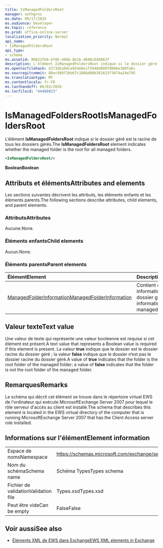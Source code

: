 ```yaml
---
title: IsManagedFoldersRoot
manager: sethgros
ms.date: 09/17/2015
ms.audience: Developer
ms.topic: reference
ms.prod: office-online-server
localization_priority: Normal
api_name:
- IsManagedFoldersRoot
api_type:
- schema
ms.assetid: 00823fb9-bf8b-49bb-8e1b-d698c6d4063f
description: L’élément IsManagedFoldersRoot indique si le dossier géré est la racine de tous les dossiers gérés.
ms.openlocfilehash: 4373dba9dce92de8e175948d889f0806e100fa6c
ms.sourcegitcommit: 88ec988f2bb67c1866d06b361615f3674a24e795
ms.translationtype: MT
ms.contentlocale: fr-FR
ms.lasthandoff: 06/03/2020
ms.locfileid: "44466023"
---
```

# <a name="ismanagedfoldersroot"></a><span data-ttu-id="cbd69-103">IsManagedFoldersRoot</span><span class="sxs-lookup"><span data-stu-id="cbd69-103">IsManagedFoldersRoot</span></span>

<span data-ttu-id="cbd69-104">L’élément **IsManagedFoldersRoot** indique si le dossier géré est la racine de tous les dossiers gérés.</span><span class="sxs-lookup"><span data-stu-id="cbd69-104">The **IsManagedFoldersRoot** element indicates whether the managed folder is the root for all managed folders.</span></span> 
  
```xml
<IsManagedFoldersRoot/>
```

 <span data-ttu-id="cbd69-105">**Boolean**</span><span class="sxs-lookup"><span data-stu-id="cbd69-105">**Boolean**</span></span>
## <a name="attributes-and-elements"></a><span data-ttu-id="cbd69-106">Attributs et éléments</span><span class="sxs-lookup"><span data-stu-id="cbd69-106">Attributes and elements</span></span>

<span data-ttu-id="cbd69-107">Les sections suivantes décrivent les attributs, les éléments enfants et les éléments parents.</span><span class="sxs-lookup"><span data-stu-id="cbd69-107">The following sections describe attributes, child elements, and parent elements.</span></span>
  
### <a name="attributes"></a><span data-ttu-id="cbd69-108">Attributs</span><span class="sxs-lookup"><span data-stu-id="cbd69-108">Attributes</span></span>

<span data-ttu-id="cbd69-109">Aucune.</span><span class="sxs-lookup"><span data-stu-id="cbd69-109">None.</span></span>
  
### <a name="child-elements"></a><span data-ttu-id="cbd69-110">Éléments enfants</span><span class="sxs-lookup"><span data-stu-id="cbd69-110">Child elements</span></span>

<span data-ttu-id="cbd69-111">Aucun.</span><span class="sxs-lookup"><span data-stu-id="cbd69-111">None.</span></span>
  
### <a name="parent-elements"></a><span data-ttu-id="cbd69-112">Éléments parents</span><span class="sxs-lookup"><span data-stu-id="cbd69-112">Parent elements</span></span>

|<span data-ttu-id="cbd69-113">**Élément**</span><span class="sxs-lookup"><span data-stu-id="cbd69-113">**Element**</span></span>|<span data-ttu-id="cbd69-114">**Description**</span><span class="sxs-lookup"><span data-stu-id="cbd69-114">**Description**</span></span>|
|:-----|:-----|
|[<span data-ttu-id="cbd69-115">ManagedFolderInformation</span><span class="sxs-lookup"><span data-stu-id="cbd69-115">ManagedFolderInformation</span></span>](managedfolderinformation.md) <br/> |<span data-ttu-id="cbd69-116">Contient des informations sur un dossier géré.</span><span class="sxs-lookup"><span data-stu-id="cbd69-116">Contains information about a managed folder.</span></span>  <br/> |
   
## <a name="text-value"></a><span data-ttu-id="cbd69-117">Valeur texte</span><span class="sxs-lookup"><span data-stu-id="cbd69-117">Text value</span></span>

<span data-ttu-id="cbd69-118">Une valeur de texte qui représente une valeur booléenne est requise si cet élément est présent.</span><span class="sxs-lookup"><span data-stu-id="cbd69-118">A text value that represents a Boolean value is required if this element is present.</span></span> <span data-ttu-id="cbd69-119">La valeur **true** indique que le dossier est le dossier racine du dossier géré ; la valeur **false** indique que le dossier n’est pas le dossier racine du dossier géré.</span><span class="sxs-lookup"><span data-stu-id="cbd69-119">A value of **true** indicates that the folder is the root folder of the managed folder; a value of **false** indicates that the folder is not the root folder of the managed folder.</span></span> 
  
## <a name="remarks"></a><span data-ttu-id="cbd69-120">Remarques</span><span class="sxs-lookup"><span data-stu-id="cbd69-120">Remarks</span></span>

<span data-ttu-id="cbd69-121">Le schéma qui décrit cet élément se trouve dans le répertoire virtuel EWS de l'ordinateur qui exécute MicrosoftExchange Server 2007 pour lequel le rôle serveur d'accès au client est installé.</span><span class="sxs-lookup"><span data-stu-id="cbd69-121">The schema that describes this element is located in the EWS virtual directory of the computer that is running MicrosoftExchange Server 2007 that has the Client Access server role installed.</span></span>
  
## <a name="element-information"></a><span data-ttu-id="cbd69-122">Informations sur l'élément</span><span class="sxs-lookup"><span data-stu-id="cbd69-122">Element information</span></span>

|||
|:-----|:-----|
|<span data-ttu-id="cbd69-123">Espace de noms</span><span class="sxs-lookup"><span data-stu-id="cbd69-123">Namespace</span></span>  <br/> |https://schemas.microsoft.com/exchange/services/2006/types  <br/> |
|<span data-ttu-id="cbd69-124">Nom du schéma</span><span class="sxs-lookup"><span data-stu-id="cbd69-124">Schema name</span></span>  <br/> |<span data-ttu-id="cbd69-125">Schéma Types</span><span class="sxs-lookup"><span data-stu-id="cbd69-125">Types schema</span></span>  <br/> |
|<span data-ttu-id="cbd69-126">Fichier de validation</span><span class="sxs-lookup"><span data-stu-id="cbd69-126">Validation file</span></span>  <br/> |<span data-ttu-id="cbd69-127">Types.xsd</span><span class="sxs-lookup"><span data-stu-id="cbd69-127">Types.xsd</span></span>  <br/> |
|<span data-ttu-id="cbd69-128">Peut être vide</span><span class="sxs-lookup"><span data-stu-id="cbd69-128">Can be empty</span></span>  <br/> |<span data-ttu-id="cbd69-129">False</span><span class="sxs-lookup"><span data-stu-id="cbd69-129">False</span></span>  <br/> |
   
## <a name="see-also"></a><span data-ttu-id="cbd69-130">Voir aussi</span><span class="sxs-lookup"><span data-stu-id="cbd69-130">See also</span></span>



- [<span data-ttu-id="cbd69-131">Éléments XML de EWS dans Exchange</span><span class="sxs-lookup"><span data-stu-id="cbd69-131">EWS XML elements in Exchange</span></span>](ews-xml-elements-in-exchange.md)

